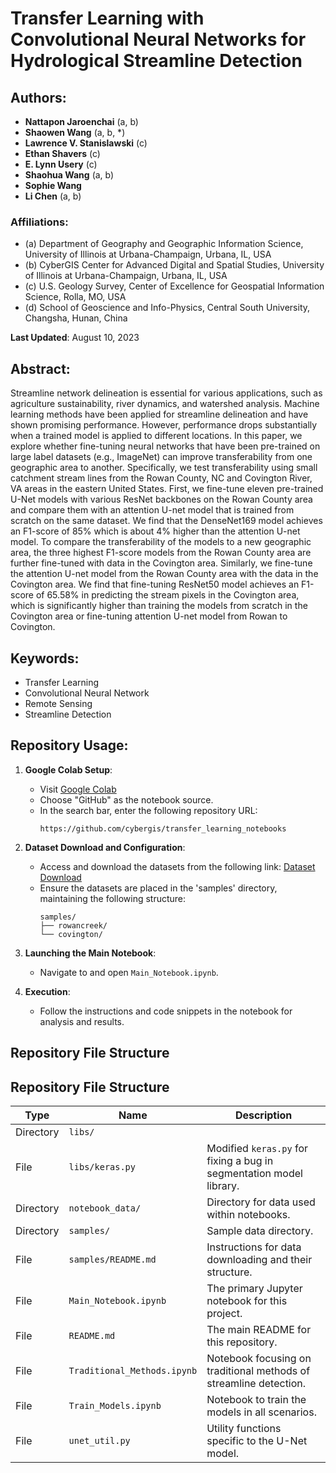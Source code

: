 # Transfer Learning with Convolutional Neural Networks for Hydrological Streamline Detection

## Authors:

- **Nattapon Jaroenchai** (a, b)
- **Shaowen Wang** (a, b, *)
- **Lawrence V. Stanislawski** (c)
- **Ethan Shavers** (c)
- **E. Lynn Usery** (c)
- **Shaohua Wang** (a, b)
- **Sophie Wang**
- **Li Chen** (a, b)

### Affiliations:

- (a) Department of Geography and Geographic Information Science, University of Illinois at Urbana-Champaign, Urbana, IL, USA
- (b) CyberGIS Center for Advanced Digital and Spatial Studies, University of Illinois at Urbana-Champaign, Urbana, IL, USA
- (c) U.S. Geology Survey, Center of Excellence for Geospatial Information Science, Rolla, MO, USA
- (d) School of Geoscience and Info-Physics, Central South University, Changsha, Hunan, China

**Last Updated**: August 10, 2023

## Abstract:

Streamline network delineation is essential for various applications, such as agriculture sustainability, river dynamics, and watershed analysis. Machine learning methods have been applied for streamline delineation and have shown promising performance. However, performance drops substantially when a trained model is applied to different locations. In this paper, we explore whether fine-tuning neural networks that have been pre-trained on large label datasets (e.g., ImageNet) can improve transferability from one geographic area to another. Specifically, we test transferability using small catchment stream lines from the Rowan County, NC and Covington River, VA areas in the eastern United States. First, we fine-tune eleven pre-trained U-Net models with various ResNet backbones on the Rowan County area and compare them with an attention U-net model that is trained from scratch on the same dataset. We find that the DenseNet169 model achieves an F1-score of 85% which is about 4% higher than the attention U-net model. To compare the transferability of the models to a new geographic area, the three highest F1-score models from the Rowan County area are further fine-tuned with data in the Covington area. Similarly, we fine-tune the attention U-net model from the Rowan County area with the data in the Covington area. We find that fine-tuning ResNet50 model achieves an F1-score of 65.58% in predicting the stream pixels in the Covington area, which is significantly higher than training the models from scratch in the Covington area or fine-tuning attention U-net model from Rowan to Covington.

## Keywords:

- Transfer Learning
- Convolutional Neural Network
- Remote Sensing
- Streamline Detection

## Repository Usage:

1. **Google Colab Setup**:
    - Visit [Google Colab](https://colab.research.google.com/)
    - Choose "GitHub" as the notebook source.
    - In the search bar, enter the following repository URL: 
      ```
      https://github.com/cybergis/transfer_learning_notebooks
      ```

2. **Dataset Download and Configuration**:
    - Access and download the datasets from the following link:
      [Dataset Download](https://drive.google.com/drive/folders/1VpHZcX4MRnt_3BUZmBnjldBb8DU18KV-)
    - Ensure the datasets are placed in the 'samples' directory, maintaining the following structure:
      ```
      samples/
      ├── rowancreek/
      └── covington/
      ```

3. **Launching the Main Notebook**:
    - Navigate to and open `Main_Notebook.ipynb`.

4. **Execution**:
    - Follow the instructions and code snippets in the notebook for analysis and results.


## Repository File Structure

## Repository File Structure

| Type      | Name                         | Description                                                                                          |
|-----------|------------------------------|------------------------------------------------------------------------------------------------------|
| Directory | `libs/`                      |                                                                                                      |
| File      | `libs/keras.py`              | Modified `keras.py` for fixing a bug in segmentation model library.                                  |
| Directory | `notebook_data/`             | Directory for data used within notebooks.                                                            |
| Directory | `samples/`                   | Sample data directory.                                                                               |
| File      | `samples/README.md`          | Instructions for data downloading and their structure.                                               |
| File      | `Main_Notebook.ipynb`        | The primary Jupyter notebook for this project.                                                       |
| File      | `README.md`                  | The main README for this repository.                                                                 |
| File      | `Traditional_Methods.ipynb`  | Notebook focusing on traditional methods of streamline detection.                                    |
| File      | `Train_Models.ipynb`         | Notebook to train the models in all scenarios.                                                       |
| File      | `unet_util.py`               | Utility functions specific to the U-Net model.                                                       |
